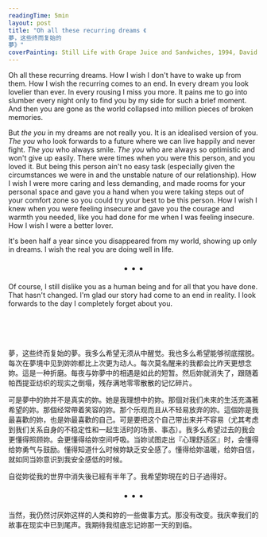 ```yaml
---
readingTime: 5min
layout: post
title: "Oh all these recurring dreams 《
夢，这些终而复始的
夢》"
coverPainting: Still Life with Grape Juice and Sandwiches, 1994, David Ligare
---
```


Oh all these recurring dreams. How I wish I don't have to wake up from them. How I wish the recurring comes to an end. In every dream you look lovelier than ever. In every rousing I miss you more. It pains me to go into slumber every night only to find you by my side for such a brief moment. And then you are gone as the world collapsed into million pieces of broken memories.

But _the you_ in my dreams are not really you. It is an idealised version of you. _The you_ who look forwards to a future where we can live happily and never fight. _The you_ who always smile. _The you_ who are always so optimistic and won't give up easily. There were times when you were this person, and you loved it. But being this person ain't no easy task (especially given the circumstances we were in and the unstable nature of our relationship). How I wish I were more caring and less demanding, and made rooms for your personal space and gave you a hand when you were taking steps out of your comfort zone so you could try your best to be this person. How I wish I knew when you were feeling insecure and gave you the courage and warmth you needed, like you had done for me when I was feeling insecure. How I wish I were a better lover.

It's been half a year since you disappeared from my world, showing up only in dreams. I wish the real you are doing well in life.

<p style="text-align:center; font-size:1.3em">
&bull; &bull; &bull;
</p>

Of course, I still dislike you as a human being and for all that you have done. That hasn't changed. I'm glad our story had come to an end in reality. I look forwards to the day I completely forget about you.


<p style="text-align:center; font-size:1.3em">
<br>
<br>
</p>



夢，这些终而复始的夢。我多么希望无须从中醒觉。我也多么希望能够彻底摆脱。每次在夢境中见到妳妳都比上次更为动人。每次莫名醒来的我都会比昨天更想念妳。這是一种折磨。每夜与妳夢中的相遇是如此的短暂。然后妳就消失了，跟随着帕西提亚纺织的现实之倒塌，残存满地零零散散的记忆碎片。

可是夢中的妳并不是真实的妳。她是我理想中的妳。那個对我们未來的生活充滿著希望的妳。那個经常帶着笑容的妳。那个乐观而且从不轻易放弃的妳。這個妳是我最喜歡的妳，也是妳最喜歡的自己。可是要把这个自己带出来并不容易（尤其考虑到我们关系自身的不稳定性和一起生活时的场景、事态）。我多么希望过去的我会更懂得照顾妳。会更懂得给妳空间呼吸。当妳试图走出『心理舒适区』时，会懂得给妳勇气与鼓励。懂得知道什么时候妳缺乏安全感了。懂得给妳温暖，给妳自信，就如同当妳意识到我安全感低的时候。

自從妳從我的世界中消失後已經有半年了。我希望妳現在的日子過得好。

<p style="text-align:center; font-size:1.3em">
&bull; &bull; &bull;
</p>

当然，我仍然讨厌妳这样的人类和妳的一些做事方式。那没有改变。我庆幸我们的故事在现实中已到尾声。我期待我彻底忘记妳那一天的到临。
